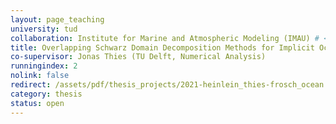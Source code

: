 ```yaml
---
layout: page_teaching
university: tud
collaboration: Institute for Marine and Atmospheric Modeling (IMAU) # <a href="https://www.uu.nl/en/research/institute-for-marine-and-atmospheric-research-imau" target="_blank">Institute for Marine and Atmospheric Modeling (IMAU)</a>
title: Overlapping Schwarz Domain Decomposition Methods for Implicit Ocean Models
co-supervisor: Jonas Thies (TU Delft, Numerical Analysis)
runningindex: 2
nolink: false
redirect: /assets/pdf/thesis_projects/2021-heinlein_thies-frosch_ocean.pdf
category: thesis
status: open
---
```

